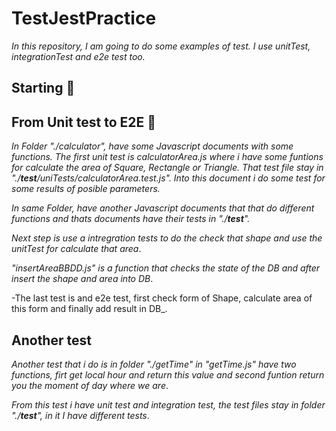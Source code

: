 # TestJestPractice
_In this repository, I am going to do some examples of test. I use unitTest, integrationTest and e2e test too._

## Starting 🚀
 
 ## From Unit test to E2E 🏁
_In Folder "./calculator", have some Javascript documents with some functions. The first unit test is calculatorArea.js where i have some funtions for calculate the area of 
Square, Rectangle or Triangle. That test file stay in "./__test__/uniTests/calculatorArea.test.js". Into this document i do some test for some results of posible parameters._

_In same Folder, have another Javascript documents that that do different functions and thats documents have their tests in "./__test__"._

_Next step is use a intregration tests to do the check that shape and use the unitTest for calculate that area_.

_"insertAreaBBDD.js" is a function that checks the state of the DB and after insert the shape and area into DB_.

-The last test is and e2e test, first check form of Shape, calculate area of this form and finally add result in DB_.

## Another test
_Another test that i do is in folder "./getTime" in "getTime.js" have two functions, firt get local hour and return this value and second funtion return you the moment of day where we are_.

_From this test i have unit test and integration test, the test files stay in folder "./__test__", in it I have different tests_.

